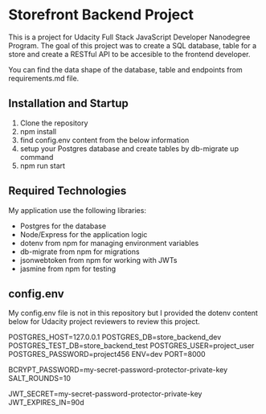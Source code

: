 # Storefront Backend Project

This is a project for Udacity Full Stack JavaScript Developer Nanodegree Program. The goal of this project was to create a SQL database, table for a store and create a RESTful API to be accesible to the frontend developer.

You can find the data shape of the database, table and endpoints from requirements.md file.

## Installation and Startup

1. Clone the repository
2. npm install
3. find config.env content from the below information
4. setup your Postgres database and create tables by db-migrate up command
5. npm run start

## Required Technologies

My application use the following libraries:

- Postgres for the database
- Node/Express for the application logic
- dotenv from npm for managing environment variables
- db-migrate from npm for migrations
- jsonwebtoken from npm for working with JWTs
- jasmine from npm for testing

## config.env

My config.env file is not in this repository but I provided the dotenv content below for Udacity project reviewers to review this project.

POSTGRES_HOST=127.0.0.1
POSTGRES_DB=store_backend_dev
POSTGRES_TEST_DB=store_backend_test
POSTGRES_USER=project_user
POSTGRES_PASSWORD=project456
ENV=dev
PORT=8000

BCRYPT_PASSWORD=my-secret-password-protector-private-key
SALT_ROUNDS=10

JWT_SECRET=my-secret-password-protector-private-key
JWT_EXPIRES_IN=90d
